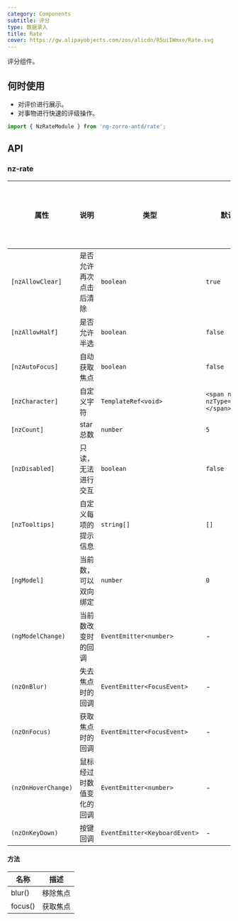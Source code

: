 ```yaml
---
category: Components
subtitle: 评分
type: 数据录入
title: Rate
cover: https://gw.alipayobjects.com/zos/alicdn/R5uiIWmxe/Rate.svg
---
```


评分组件。

## 何时使用

- 对评价进行展示。
- 对事物进行快速的评级操作。

```ts
import { NzRateModule } from 'ng-zorro-antd/rate';
```

## API

### nz-rate

| 属性                | 说明                     | 类型                          | 默认值                                | 支持全局配置 |
| ------------------- | ------------------------ | ----------------------------- | ------------------------------------- | ------------ |
| `[nzAllowClear]`    | 是否允许再次点击后清除   | `boolean`                     | `true`                                | ✅            |
| `[nzAllowHalf]`     | 是否允许半选             | `boolean`                     | `false`                               | ✅            |
| `[nzAutoFocus]`     | 自动获取焦点             | `boolean`                     | `false`                               |
| `[nzCharacter]`     | 自定义字符               | `TemplateRef<void>`           | `<span nz-icon nzType="star"></span>` |
| `[nzCount]`         | star 总数                | `number`                      | `5`                                   |
| `[nzDisabled]`      | 只读，无法进行交互       | `boolean`                     | `false`                               |
| `[nzTooltips]`      | 自定义每项的提示信息     | `string[]`                    | `[]`                                  |
| `[ngModel]`         | 当前数，可以双向绑定     | `number`                      | `0`                                   |
| `(ngModelChange)`   | 当前数改变时的回调       | `EventEmitter<number>`        | -                                     |
| `(nzOnBlur)`        | 失去焦点时的回调         | `EventEmitter<FocusEvent>`    | -                                     |
| `(nzOnFocus)`       | 获取焦点时的回调         | `EventEmitter<FocusEvent>`    | -                                     |
| `(nzOnHoverChange)` | 鼠标经过时数值变化的回调 | `EventEmitter<number>`        | -                                     |
| `(nzOnKeyDown)`     | 按键回调                 | `EventEmitter<KeyboardEvent>` | -                                     |

#### 方法

| 名称    | 描述     |
| ------- | -------- |
| blur()  | 移除焦点 |
| focus() | 获取焦点 |
